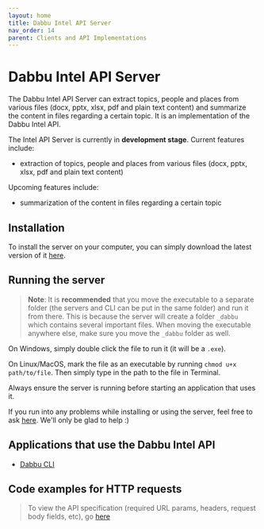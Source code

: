 ```yaml
---
layout: home
title: Dabbu Intel API Server
nav_order: 14
parent: Clients and API Implementations
---
```


# Dabbu Intel API Server

The Dabbu Intel API Server can extract topics, people and places from various files (docx, pptx, xlsx, pdf and plain text content) and summarize the content in files regarding a certain topic. It is an implementation of the Dabbu Intel API.

The Intel API Server is currently in **development stage**. Current features include:

- extraction of topics, people and places from various files (docx, pptx, xlsx, pdf and plain text content)

Upcoming features include:

- summarization of the content in files regarding a certain topic

## Installation

To install the server on your computer, you can simply download the latest version of it [here](https://github.com/dabbu-knowledge-platform/intel-api-server/releases/latest).

## Running the server

> **Note**: It is **recommended** that you move the executable to a separate folder (the servers and CLI can be put in the same folder) and run it from there. This is because the server will create a folder `_dabbu` which contains several important files. When moving the executable anywhere else, make sure you move the `_dabbu` folder as well.

On Windows, simply double click the file to run it (it will be a `.exe`).

On Linux/MacOS, mark the file as an executable by running `chmod u+x path/to/file`. Then simply type in the path to the file in Terminal.

Always ensure the server is running before starting an application that uses it.

If you run into any problems while installing or using the server, feel free to ask [here](https://github.com/dabbu-knowledge-platform/intel-api-server/discussions/categories/q-a). We'll only be glad to help :)

## Applications that use the Dabbu Intel API

- [Dabbu CLI](./cli)

## Code examples for HTTP requests

> To view the API specification (required URL params, headers, request body fields, etc), go [here](../intel_api/index)

